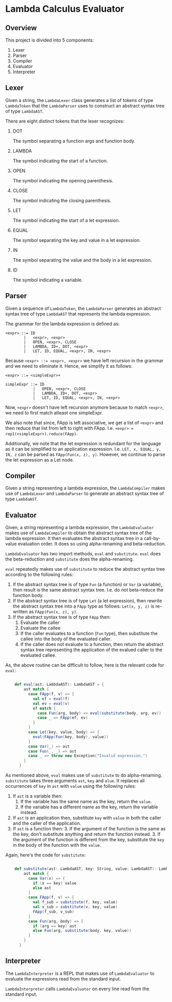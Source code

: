 # Lambda Calculus Evaluator

## Overview

This project is divided into 5 components:

1. Lexer
2. Parser
3. Compiler
4. Evaluator
5. Interpreter

## Lexer

Given a string, the `LambdaLexer` class generates a list of tokens of type `LambdaToken` that the `LambdaParser` uses to construct an abstract syntax tree of type `LambdaAST`.

There are eight distinct tokens that the lexer recognizes:

1. DOT

    The symbol separating a function args and function body.

2. LAMBDA

    The symbol indicating the start of a function.

3. OPEN

    The symbol indicating the opening parenthesis.

4. CLOSE

    The symbol indicating the closing parenthesis.

5. LET

    The symbol indicating the start of a let expression.

6. EQUAL

    The symbol separating the key and value in a let expression.

7. IN

    The symbol separating the value and the body in a let expression.

8. ID

    The symbol indicating a variable.

## Parser

Given a sequence of `LambdaToken`, the `LambdaParser` generates an abstract syntax tree of type `LambdaAST` that represents the lambda expression.

The grammar for the lambda expression is defined as:

    <expr> ::= ID
            |   <expr>, <expr>
            |   OPEN, <expr>, CLOSE
            |   LAMBDA, ID+, DOT, <expr>
            |   LET, ID, EQUAL, <expr>, IN, <expr>


Because `<expr> ::= <expr>, <expr>` we have left recursion in the grammar and we need to eliminate it. Hence, we simplify it as follows:

    <expr> ::= <simpleExpr>+

    simpleExpr ::= ID
                |   OPEN, <expr>, CLOSE
                |   LAMBDA, ID+, DOT, <expr>
                |   LET, ID, EQUAL, <expr>, IN, <expr>


Now, `<expr>` doesn't have left recursion anymore because to match `<expr>`, we need to first match atleast one simpleExpr.

We also note that since, FApp is left associative, we get a list of `<expr>` and then reduce that list from left to right with FApp. I.e. `<expr> = rep1(<simpleExpr>).reduce(FApp)`.

Additionally, we note that the let expression is redundant for the language as it can be simplified to an application expression. I.e. `LET, x, EQUAL, y, IN, z` can be parsed as `FApp(Fun(x, z), y)`. However, we continue to parse the let expression as a Let node.

## Compiler

Given a string representing a lambda expression, the `LambdaCompiler` makes use of `LambdaLexer` and `LambdaParser` to generate an abstract syntax tree of type `LambdaAST`.

## Evaluator

Given, a string representing a lambda expression, the `LambdaEvaluator` makes use of `LambdaCompiler` to obtain the abstract syntax tree of the lambda expression. It then evaluates the abstract syntax tree in a call-by-value evaluation order. It does so using alpha-renaming and beta-reduction.

`LambdaEvaluator` has two import methods, `eval` and `substitute`. `eval` does the beta-reduction and `substitute` does the alpha-renaming.


`eval` repeatedly makes use of `substitute` to reduce the abstract syntax tree according to the following rules:

1. If the abstract syntax tree is of type `Fun` (a function) or `Var` (a variable), then result is the same abstract syntax tree. I.e. do not beta-reduce the function body.
2. If the abstract syntax tree is of type `Let` (a let expression), then rewrite the abstract syntax tree into a `FApp` type as follows:
`Let(x, y, z)` is re-written as `FApp(Fun(x, z), y)`.
3. If the abstract syntax tree is of type `FApp` then:
    1. Evaluate the caller
    2. Evaluate the callee
    3. If the caller evaluates to a function (`Fun` type), then substitute the callee into the body of the evaluated caller.
    4. If the caller does not evaluate to a function, then return the abstract syntax tree representing the application of the evalued caller to the evaluated callee.

As, the above routine can be difficult to follow, here is the relevant code for `eval`:
    
``` scala

    def eval(ast: LambdaAST): LambdaAST = {
        ast match {
          case FApp(f, v) => {
            val ef = eval(f)
            val ev = eval(v)
            ef match {
              case Fun(arg, body) => eval(substitute(body, arg, ev))
              case _ => FApp(ef, ev)
            }
          }
          case Let(key, value, body) => {
            eval(FApp(Fun(key, body), value))
          }
          case Var(_) => ast
          case Fun(_, _) => ast
          case _ => throw new Exception("Invalid expression.")
        }
      }

```

As mentioned above, `eval` makes use of `substitute` to do alpha-renaming. `substitute` takes three arguments `ast`, `key` and `alue`. It replaces all occurrences of `key` in `ast` with `value` using the following rules:

1. If `ast` is a variable then:
    1. If the variable has the same name as the key, return the `value`.
    2. If the variable has a different name as the key, return the variable instead.
2. If `ast` is an application then, substitute `key` with `value` in both the caller and the caller of the application.
3. If `ast` is a function then:
    3. If the argument of the function is the same as the key, don't substitute anything and return the function instead.
    3. If the argument of the function is different from the key, substitute the `key` in the body of the function with the `value`.

Again, here's the code for `substitute`:

``` scala

    def substitute(ast: LambdaAST, key: String, value: LambdaAST): LambdaAST = {
        ast match {
          case Var(x) => {
            if (x == key) value
            else ast
          }
          case FApp(f, v) => {
            val f_sub = substitute(f, key, value)
            val v_sub = substitute(v, key, value)
            FApp(f_sub, v_sub)
          }
          case Fun(arg, body) => {
            if (arg == key) ast
            else Fun(arg, substitute(body, key, value))
          }
        }
      }
```

## Interpreter

The `LambdaInterpreter` is a REPL that makes use of `LambdaEvaluator` to evaluate the expressions read from the standard input.

`LambdaInterpreter` calls `LambdaEvaluator` on every line read from the standard input.
